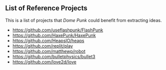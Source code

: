 ## List of Reference Projects

This is a list of projects that _Dome Punk_ could benefit
from extracting ideas.

- https://github.com/useflashpunk/FlashPunk
- https://github.com/HaxePunk/HaxePunk
- https://github.com/HeapsIO/heaps
- https://github.com/replit/play
- https://github.com/matthewp/robot
- https://github.com/bulletphysics/bullet3
- https://github.com/love2d/love
